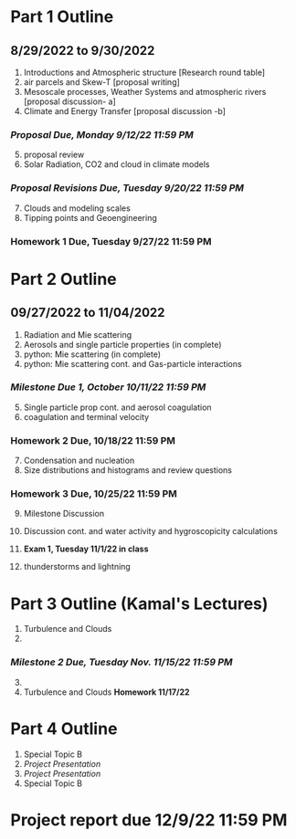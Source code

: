 # Part 1 Outline
## 8/29/2022 to 9/30/2022

1. Introductions and Atmospheric structure [Research round table]
2. air parcels and Skew-T [proposal writing]
3. Mesoscale processes, Weather Systems and atmospheric rivers [proposal discussion- a]
4. Climate and Energy Transfer [proposal discussion -b]
### *Proposal Due, Monday 9/12/22 11:59 PM*
5. proposal review
6. Solar Radiation, CO2 and cloud in climate models
### *Proposal Revisions Due, Tuesday 9/20/22 11:59 PM*
7. Clouds and modeling scales
8. Tipping points and Geoengineering 
### Homework 1 Due, Tuesday 9/27/22 11:59 PM
# Part 2 Outline
## 09/27/2022 to 11/04/2022
1. Radiation and Mie scattering
2. Aerosols and single particle properties (in complete)
3. python: Mie scattering (in complete)
4. python: Mie scattering cont. and Gas-particle interactions
### *Milestone Due 1, October 10/11/22 11:59 PM*
5. Single particle prop cont. and aerosol coagulation
6. coagulation and terminal velocity
### Homework 2 Due, 10/18/22 11:59 PM

7. Condensation and nucleation
8. Size distributions and histograms and review questions

### Homework 3 Due, 10/25/22 11:59 PM

9. Milestone Discussion
10. Discussion cont. and water activity and hygroscopicity calculations

9. **Exam 1, Tuesday 11/1/22 in class**
10. thunderstorms and lightning

# Part 3 Outline (Kamal's Lectures)
1. Turbulence and Clouds 
2.

### *Milestone 2 Due, Tuesday Nov. 11/15/22 11:59 PM*

3.
4. Turbulence and Clouds **Homework 11/17/22**

# Part 4 Outline

1. Special Topic B
2. *Project Presentation*
3. *Project Presentation*
4. Special Topic B

# Project report due 12/9/22 11:59 PM
